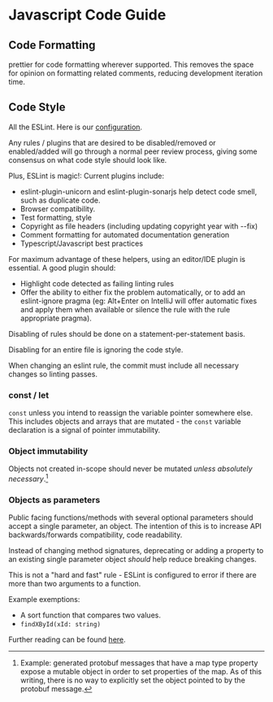 # Javascript Code Guide

## Code Formatting

prettier for code formatting wherever supported. This removes the space
for opinion on formatting related comments, reducing development
iteration time.

## Code Style

All the ESLint. Here is our [configuration](.eslintrc.js).

Any rules / plugins that are desired to be disabled/removed or
enabled/added will go through a normal peer review process, giving some
consensus on what code style should look like.

Plus, ESLint is magic!: Current plugins include:

- eslint-plugin-unicorn and eslint-plugin-sonarjs help detect code
  smell, such as duplicate code.
- Browser compatibility.
- Test formatting, style
- Copyright as file headers (including updating copyright year with
  --fix)
- Comment formatting for automated documentation generation
- Typescript/Javascript best practices

For maximum advantage of these helpers, using an editor/IDE plugin is
essential. A good plugin should:

- Highlight code detected as failing linting rules
- Offer the ability to either fix the problem automatically, or to add
  an eslint-ignore pragma (eg: Alt+Enter on IntelliJ will offer
  automatic fixes and apply them when available or silence the rule with
  the rule appropriate pragma).

Disabling of rules should be done on a statement-per-statement basis.

Disabling for an entire file is ignoring the code style.

When changing an eslint rule, the commit must include all necessary
changes so linting passes.

### const / let

`const` unless you intend to reassign the variable pointer somewhere
else. This includes objects and arrays that are mutated - the `const`
variable declaration is a signal of pointer immutability.

### Object immutability

Objects not created in-scope should never be mutated _unless absolutely
necessary_.[^1]

### Objects as parameters

Public facing functions/methods with several optional parameters should
accept a single parameter, an object. The intention of this is to
increase API backwards/forwards compatibility, code readability.

Instead of changing method signatures, deprecating or adding a property
to an existing single parameter object _should_ help reduce breaking
changes.

This is not a "hard and fast" rule - ESLint is configured to error if
there are more than two arguments to a function.

Example exemptions:

- A sort function that compares two values.
- `findXById(xId: string)`

Further reading can be found
[here](https://medium.com/@afontcu/cool-javascript-9-named-arguments-functions-that-get-and-return-objects-337b6f8cfa07).

[^1]:
    Example: generated protobuf messages that have a map type property
    expose a mutable object in order to set properties of the map. As of
    this writing, there is no way to explicitly set the object pointed
    to by the protobuf message.
